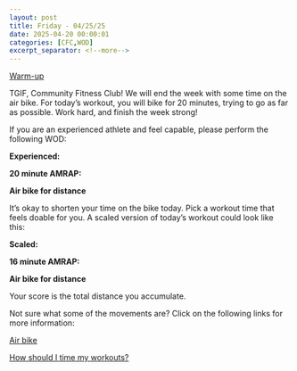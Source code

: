 ```yaml
---
layout: post
title: Friday - 04/25/25
date: 2025-04-20 00:00:01
categories: [CFC,WOD]
excerpt_separator: <!--more-->
---
```

[Warm-up](https://communityfitnessclub.wixsite.com/website/post/basic-full-body-warm-up)

TGIF, Community Fitness Club! We will end the week with some time on the air bike. For today’s workout, you will bike for 20 minutes, trying to go as far as possible. Work hard, and finish the week strong!

If you are an experienced athlete and feel capable, please perform the following WOD:

**Experienced:**

**20 minute AMRAP:**

**Air bike for distance**
<!--more-->

It’s okay to shorten your time on the bike today. Pick a workout time that feels doable for you. A scaled version of today’s workout could look like this:

**Scaled:**

**16 minute AMRAP:**

**Air bike for distance**

Your score is the total distance you accumulate. 

Not sure what some of the movements are? Click on the following links for more information:

[Air bike](https://communityfitnessclub.wixsite.com/website/post/air-bike)

[How should I time my workouts?](https://communityfitnessclub.wixsite.com/website/post/how-should-i-time-my-workouts)
